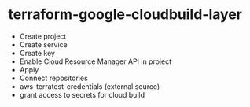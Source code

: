 # terraform-google-cloudbuild-layer
 
- Create project
- Create service
- Create key
- Enable Cloud Resource Manager API in project
- Apply
- Connect repositories
- aws-terratest-credentials (external source)
- grant access to secrets for cloud build
